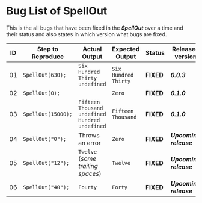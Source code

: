 # Bug List of SpellOut
This is the all bugs that have been fixed in the _**SpellOut**_ over a time and their status and also states in which version what bugs are fixed.


| ID | Step to Reproduce |Actual Output|Expected Output| Status | Released version |
|----|-------------------|-------------|---------------|--------|------------------|
| 01 | `SpellOut(630);` |`Six Hundred Thirty undefined`|`Six Hundred Thirty`|**FIXED**| _**0.0.3**_ |
| 02 | `SpellOut(0);` |` `|`Zero`|**FIXED**| _**0.1.0**_ |
| 03 | `SpellOut(15000);` |`Fifteen Thousand undefined Hundred undefined`|`Fifteen Thousand`|**FIXED**| _**0.1.0**_ |
| 04 | `SpellOut("0");` |Throws an error |`Zero`|**FIXED**| _**Upcoming release**_ |
| 05 | `SpellOut("12");` |`Twelve  ` (_some trailing spaces_) |`Twelve`|**FIXED**| _**Upcoming release**_ |
| 06 | `SpellOut("40");` |`Fourty` |`Forty`|**FIXED**| _**Upcoming release**_ |
